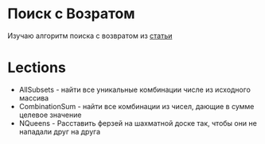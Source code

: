 # Поиск с Возратом

Изучаю алгоритм поиска с возвратом из [статьи](https://www.geeksforgeeks.org/backtracking-to-find-all-subsets/)

# Lections

* AllSubsets - найти все уникальные комбинации числе из исходного массива
* CombinationSum - найти все комбинации из чисел, дающие в сумме целевое значение 
* NQueens - Расставить ферзей на шахматной доске так, чтобы они не нападали друг на друга